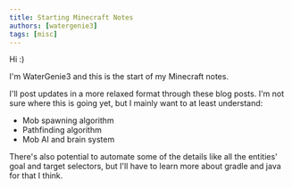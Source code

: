 ```yaml
---
title: Starting Minecraft Notes
authors: [watergenie3]
tags: [misc]
---
```


Hi :)

I'm WaterGenie3 and this is the start of my Minecraft notes.
<!-- truncate -->

I'll post updates in a more relaxed format through these blog posts.
I'm not sure where this is going yet, but I mainly want to at least understand:
  - Mob spawning algorithm
  - Pathfinding algorithm
  - Mob AI and brain system

There's also potential to automate some of the details like all the entities'
goal and target selectors, but I'll have to learn more about gradle and java for that I think.
